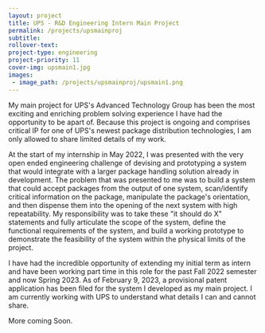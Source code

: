 ```yaml
---
layout: project
title: UPS - R&D Engineering Intern Main Project
permalink: /projects/upsmainproj
subtitle:
rollover-text:
project-type: engineering
project-priority: 11
cover-img: upsmain1.jpg
images:
 - image_path: /projects/upsmainproj/upsmain1.png
---
```

My main project for UPS's Advanced Technology Group has been the most exciting and enriching problem solving experience I have had the opportunity to be apart of. Because this project is ongoing and comprises critical IP for one of UPS's newest package distribution technologies, I am only allowed to share limited details of my work.

At the start of my internship in May 2022, I was presented with the very open ended engineering challenge of devising and prototyping a system that would integrate with a larger package handling solution already in development. The problem that was presented to me was to build a system that could accept packages from the output of one system, scan/identify critical information on the package, manipulate the package's orientation, and then dispense them into the opening of the next system with high repeatability. My responsibility was to take these "it should do X" statements and fully articulate the scope of the system, define the functional requirements of the system, and build a working prototype to demonstrate the feasibility of the system within the physical limits of the project. 

I have had the incredible opportunity of extending my initial term as intern and have been working part time in this role for the past Fall 2022 semester and now Spring 2023. As of February 9, 2023, a provisional patent application has been filed for the system I developed as my main project. I am currently working with UPS to understand what details I can and cannot share.


More coming Soon.